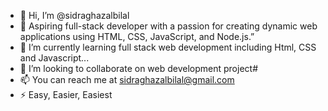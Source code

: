 - 👋 Hi, I’m @sidraghazalbilal
- 👀 Aspiring full-stack developer with a passion for creating dynamic web applications using HTML, CSS, JavaScript, and Node.js.”
- 🌱 I’m currently learning full stack web development including Html, CSS and Javascript...
- 💞️ I’m looking to collaborate on web development project#
- 📫 You can reach me at sidraghazalbilal@gmail.com
- ⚡ Easy, Easier, Easiest

<!---
sidraghazalbilal/sidraghazalbilal is a ✨ special ✨ repository because its `README.md` (this file) appears on your GitHub profile.
You can click the Preview link to take a look at your changes.
--->

